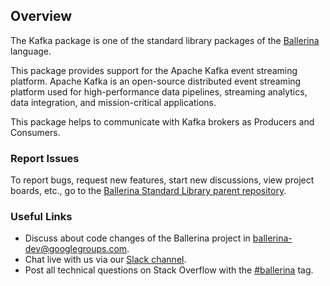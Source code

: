 ## Overview

The Kafka package is one of the standard library packages of the <a target="_blank" href="https://ballerina.io /"> Ballerina</a> language.

This package provides support for the Apache Kafka event streaming platform. Apache Kafka is an open-source distributed event streaming platform used for high-performance data pipelines, streaming analytics, data integration, and mission-critical applications.  

This package helps to communicate with Kafka brokers as Producers and Consumers.

### Report Issues

To report bugs, request new features, start new discussions, view project boards, etc., go to the [Ballerina
Standard Library parent repository](https://github.com/ballerina-platform/ballerina-standard-library).

### Useful Links

- Discuss about code changes of the Ballerina project in [ballerina-dev@googlegroups.com](mailto:ballerina-dev@googlegroups.com).
- Chat live with us via our [Slack channel](https://ballerina.io/community/slack/).
- Post all technical questions on Stack Overflow with the [#ballerina](https://stackoverflow.com/questions/tagged/ballerina) tag.
